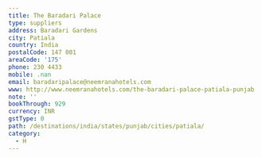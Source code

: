 ```yaml
---
title: The Baradari Palace
type: suppliers
address: Baradari Gardens
city: Patiala
country: India
postalCode: 147 001
areaCode: '175'
phone: 230 4433
mobile: .nan
email: baradaripalace@neemranahotels.com
www: http://www.neemranahotels.com/the-baradari-palace-patiala-punjab
note: ''
bookThrough: 929
currency: INR
gstType: 0
path: /destinations/india/states/punjab/cities/patiala/
category:
  - H
---
```


